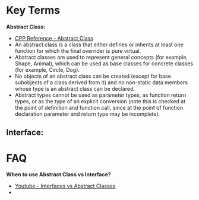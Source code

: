 # Key Terms

**Abstract Class:** 
- [CPP Reference - Abstract Class](https://en.cppreference.com/w/cpp/language/abstract_class)
- An abstract class is a class that either defines or inherits at least one function for which the final overrider is pure virtual.
- Abstract classes are used to represent general concepts (for example, Shape, Animal), which can be used as base classes for concrete classes (for example, Circle, Dog).
- No objects of an abstract class can be created (except for base subobjects of a class derived from it) and no non-static data members whose type is an abstract class can be declared.
- Abstract types cannot be used as parameter types, as function return types, or as the type of an explicit conversion (note this is checked at the point of definition and function call, since at the point of function declaration parameter and return type may be incomplete).

**Interface:**
- 

# FAQ

**When to use Abstract Class vs Interface?**
- [Youtube - Interfaces vs Abstract Classes](https://www.youtube.com/watch?v=PPZ_vZcF2AU)
- 